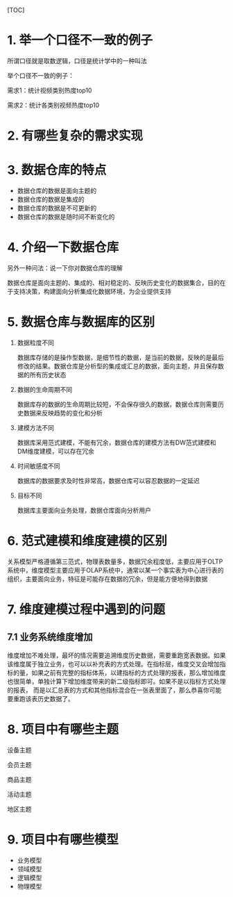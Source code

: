 [TOC]

# 1. 举一个口径不一致的例子

所谓口径就是取数逻辑，口径是统计学中的一种叫法

举个口径不一致的例子：

需求1：统计视频类别热度top10 

需求2：统计各类别视频热度top10

# 2. 有哪些复杂的需求实现





# 3. 数据仓库的特点

- 数据仓库的数据是面向主题的
- 数据仓库的数据是集成的
- 数据仓库的数据是不可更新的
- 数据仓库的数据是随时间不断变化的

# 4. 介绍一下数据仓库

另外一种问法：说一下你对数据仓库的理解

数据仓库是面向主题的、集成的、相对稳定的、反映历史变化的数据集合，目的在于支持决策，构建面向分析集成化数据环境，为企业提供支持



# 5. 数据仓库与数据库的区别

1. 数据粒度不同

   数据库存储的是操作型数据，是细节性的数据，是当前的数据，反映的是最后修改的结果。数据仓库是分析型的集成或汇总的数据，面向主题，并且保存数据的所有历史状态

2. 数据的生命周期不同

   数据库存的数据的生命周期比较短，不会保存很久的数据，数据仓库则需要历史数据来反映趋势的变化和分析

3. 建模方法不同

   数据库采用范式建模，不能有冗余，数据仓库的建模方法有DW范式建模和DM维度建模，可以存在冗余

4. 时间敏感度不同

   数据库的数据要求及时性非常高，数据仓库可以容忍数据的一定延迟

5. 目标不同

   数据库主要面向业务处理，数据仓库面向分析用户

# 6. 范式建模和维度建模的区别

关系模型严格遵循第三范式，物理表数量多，数据冗余程度低，主要应用于OLTP系统中，维度模型主要应用于OLAP系统中，通常以某一个事实表为中心进行表的组织，主要面向业务，特征是可能存在数据的冗余，但是能方便地得到数据

# 7. 维度建模过程中遇到的问题

## 7.1 业务系统维度增加

维度增加不难处理，最坏的情况需要追溯维度历史数据，需要重跑宽表数据。如果该维度属于独立业务，也可以以补充表的方式处理。在指标层，维度交叉会增加指标的量，如果之前有完整的指标体系，以建指标的方式处理的报表，那么增加维度也很简单，单独计算下增加维度带来的新二级指标即可。如果不是以指标方式处理的报表， 而是以汇总表的方式和其他指标混合在一张表里面了，那么恭喜你可能要重跑该表历史数据了。





# 8. 项目中有哪些主题

设备主题

会员主题

商品主题

活动主题

地区主题



# 9. 项目中有哪些模型

- 业务模型
- 领域模型
- 逻辑模型
- 物理模型

